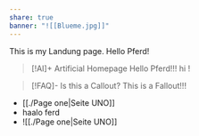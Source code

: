```yaml
---
share: true
banner: "![[Blueme.jpg]]"
---
```


This is my Landung page. Hello Pferd!
> [!AI]+ Artificial Homepage
> Hello Pferd!!!
> hi !


> [!FAQ]- Is this a Callout?
> This is a Fallout!!!



- [[./Page one|Seite UNO]]
- haalo ferd
- ![[./Page one|Seite UNO]]